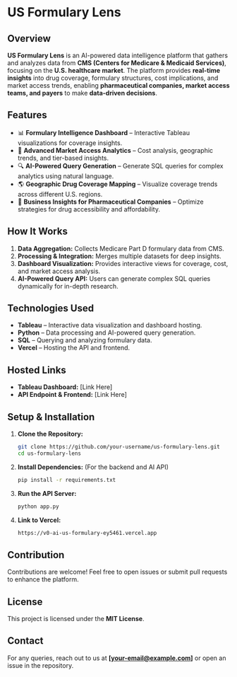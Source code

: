 # US Formulary Lens

## Overview
**US Formulary Lens** is an AI-powered data intelligence platform that gathers and analyzes data from **CMS (Centers for Medicare & Medicaid Services)**, focusing on the **U.S. healthcare market**. The platform provides **real-time insights** into drug coverage, formulary structures, cost implications, and market access trends, enabling **pharmaceutical companies, market access teams, and payers** to make **data-driven decisions**.

## Features
- 📊 **Formulary Intelligence Dashboard** – Interactive Tableau visualizations for coverage insights.
- 📌 **Advanced Market Access Analytics** – Cost analysis, geographic trends, and tier-based insights.
- 🔍 **AI-Powered Query Generation** – Generate SQL queries for complex analytics using natural language.
- 🌎 **Geographic Drug Coverage Mapping** – Visualize coverage trends across different U.S. regions.
- 🚀 **Business Insights for Pharmaceutical Companies** – Optimize strategies for drug accessibility and affordability.

## How It Works
1. **Data Aggregation:** Collects Medicare Part D formulary data from CMS.
2. **Processing & Integration:** Merges multiple datasets for deep insights.
3. **Dashboard Visualization:** Provides interactive views for coverage, cost, and market access analysis.
4. **AI-Powered Query API:** Users can generate complex SQL queries dynamically for in-depth research.

## Technologies Used
- **Tableau** – Interactive data visualization and dashboard hosting.
- **Python** – Data processing and AI-powered query generation.
- **SQL** – Querying and analyzing formulary data.
- **Vercel** – Hosting the API and frontend.

## Hosted Links
- **Tableau Dashboard:** [Link Here]
- **API Endpoint & Frontend:** [Link Here]

## Setup & Installation
1. **Clone the Repository:**  
   ```bash
   git clone https://github.com/your-username/us-formulary-lens.git
   cd us-formulary-lens
   ```
2. **Install Dependencies:** (For the backend and AI API)  
   ```bash
   pip install -r requirements.txt
   ```
3. **Run the API Server:**  
   ```bash
   python app.py
   ```
4. **Link to Vercel:**  
   ```bash
   https://v0-ai-us-formulary-ey5461.vercel.app
   ```

## Contribution
Contributions are welcome! Feel free to open issues or submit pull requests to enhance the platform.

## License
This project is licensed under the **MIT License**.

## Contact
For any queries, reach out to us at **[your-email@example.com]** or open an issue in the repository.

